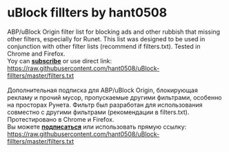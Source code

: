 # uBlock fillters by hant0508
ABP/uBlock Origin filter list for blocking ads and other rubbish that missing other filters, especially for Runet. This list was
designed to be used in conjunction with other filter lists (recommend if filters.txt). Tested in Chrome and Firefox. <br>
Yoy can [**subscribe**](https://subscribe.adblockplus.org/?location=https://raw.githubusercontent.com/hant0508/uBlock-fillters/master/filters.txt&title=filters%20by%20hant0508) or use direct link: 
https://raw.githubusercontent.com/hant0508/uBlock-fillters/master/filters.txt<br><br>
Дополнительная подписка для ABP/uBlock Origin, блокирующая рекламу и прочий мусор, пропускаемые другими фильтрами, особенно на просторах
Рунета. Фильтр был разработан для использования совместно с другими фильтрами (рекомендации в filters.txt). Протестировано в Chrome и
Firefox. <br>
Вы можете [**подписаться**](https://subscribe.adblockplus.org/?location=https://raw.githubusercontent.com/hant0508/uBlock-fillters/master/filters.txt&title=Filters%20by%20hant0508) или использовать прямую ссылку:
https://raw.githubusercontent.com/hant0508/uBlock-fillters/master/filters.txt
